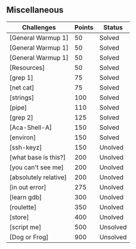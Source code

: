## Miscellaneous
|Challenges|Points|Status|
|-|-|-|
|[General Warmup 1]|50|Solved|
|[General Warmup 1]|50|Solved|
|[General Warmup 1]|50|Solved|
|[Resources]|50|Solved|
|[grep 1]|75|Solved|
|[net cat]|75|Solved|
|[strings]|100|Solved|
|[pipe]|110|Solved|
|[grep 2]|125|Solved|
|[Aca-Shell-A]|150|Solved|
|[environ]|150|Solved|
|[ssh-keyz]|150|Unolved|
|[what base is this?]|200|Unolved|
|[you can't see me]|200|Unolved|
|[absolutely relative]|200|Unolved|
|[in out error]|275|Unolved|
|[learn gdb]|300|Unolved|
|[roulette]|350|Unolved|
|[store]|400|Unolved|
|[script me]|500|Unsolved|
|[Dog or Frog]|900|Unsolved|
